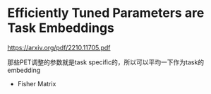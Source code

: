 # Efficiently Tuned Parameters are Task Embeddings

https://arxiv.org/pdf/2210.11705.pdf

那些PET调整的参数就是task specific的，所以可以平均一下作为task的embedding

* Fisher Matrix
